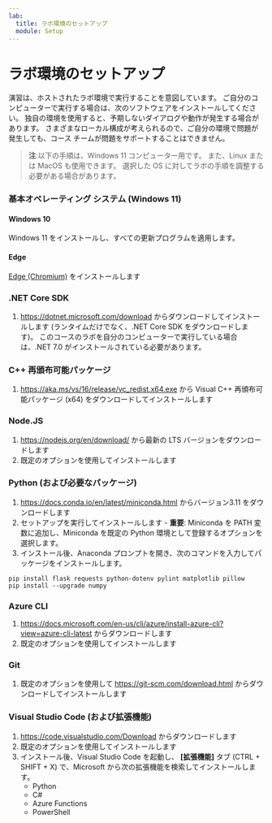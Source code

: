 ```yaml
---
lab:
  title: ラボ環境のセットアップ
  module: Setup
---
```


# ラボ環境のセットアップ

演習は、ホストされたラボ環境で実行することを意図しています。 ご自分のコンピューターで実行する場合は、次のソフトウェアをインストールしてください。 独自の環境を使用すると、予期しないダイアログや動作が発生する場合があります。 さまざまなローカル構成が考えられるので、ご自分の環境で問題が発生しても、コース チームが問題をサポートすることはできません。

> **注**:以下の手順は、Windows 11 コンピューター用です。 また、Linux または MacOS も使用できます。 選択した OS に対してラボの手順を調整する必要がある場合があります。

### 基本オペレーティング システム (Windows 11)

#### Windows 10

Windows 11 をインストールし、すべての更新プログラムを適用します。

#### Edge

[Edge (Chromium)](https://microsoft.com/edge) をインストールします

### .NET Core SDK

1. https://dotnet.microsoft.com/download からダウンロードしてインストールします (ランタイムだけでなく、.NET Core SDK をダウンロードします)。 このコースのラボを自分のコンピューターで実行している場合は、.NET 7.0 がインストールされている必要があります。

### C++ 再頒布可能パッケージ

1. https://aka.ms/vs/16/release/vc_redist.x64.exe から Visual C++ 再頒布可能パッケージ (x64) をダウンロードしてインストールします

### Node.JS

1. https://nodejs.org/en/download/ から最新の LTS バージョンをダウンロードします 
2. 既定のオプションを使用してインストールします

### Python (および必要なパッケージ)

1. https://docs.conda.io/en/latest/miniconda.html からバージョン3.11 をダウンロードします 
2. セットアップを実行してインストールします - **重要**: Miniconda を PATH 変数に追加し、Miniconda を既定の Python 環境として登録するオプションを選択します。
3. インストール後、Anaconda プロンプトを開き、次のコマンドを入力してパッケージをインストールします。 

```
pip install flask requests python-dotenv pylint matplotlib pillow
pip install --upgrade numpy
```

### Azure CLI

1. https://docs.microsoft.com/en-us/cli/azure/install-azure-cli?view=azure-cli-latest からダウンロードします 
2. 既定のオプションを使用してインストールします

### Git

1. 既定のオプションを使用して https://git-scm.com/download.html からダウンロードしてインストールします


### Visual Studio Code (および拡張機能)

1. https://code.visualstudio.com/Download からダウンロードします 
2. 既定のオプションを使用してインストールします 
3. インストール後、Visual Studio Code を起動し、 **[拡張機能]** タブ (CTRL + SHIFT + X) で、Microsoft から次の拡張機能を検索してインストールします。
    - Python
    - C#
    - Azure Functions
    - PowerShell
